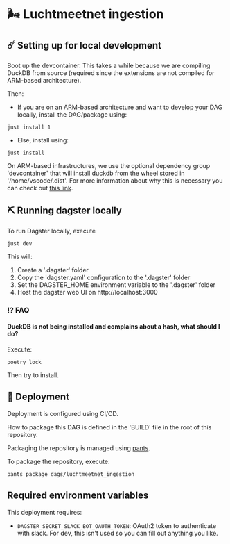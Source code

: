 # 🌬️ Luchtmeetnet ingestion

## ☄️ Setting up for local development

Boot up the devcontainer. This takes a while because we are compiling DuckDB from source (required since the extensions are not compiled for ARM-based architecture).

Then:

- If you are on an ARM-based architecture and want to develop your DAG locally, install the DAG/package using:

```shell
just install 1
```

- Else, install using:

```shell
just install
```

On ARM-based infrastructures, we use the optional dependency group 'devcontainer' that will install duckdb from the wheel stored in '/home/vscode/.dist'. For more information about why this is necessary you can check out [this link](https://github.com/duckdb/duckdb/issues/8035).

## ⛏️ Running dagster locally

To run Dagster locally, execute

```shell
just dev
```

This will:

1. Create a '.dagster' folder
2. Copy the 'dagster.yaml' configuration to the '.dagster' folder
3. Set the DAGSTER_HOME environment variable to the '.dagster' folder
4. Host the dagster web UI on http://localhost:3000

### ⁉️ FAQ

#### DuckDB is not being installed and complains about a hash, what should I do?

Execute:

```shell
poetry lock
```

Then try to install.

## 🚀 Deployment

Deployment is configured using CI/CD.

How to package this DAG is defined in the 'BUILD' file in the root of this repository.

Packaging the repository is managed using [pants](https://www.pantsbuild.org/).

To package the repository, execute:

```shell
pants package dags/luchtmeetnet_ingestion
```

## Required environment variables

This deployment requires:

- `DAGSTER_SECRET_SLACK_BOT_OAUTH_TOKEN`: OAuth2 token to authenticate with slack. For dev, this isn't used so you can fill out anything you like.
